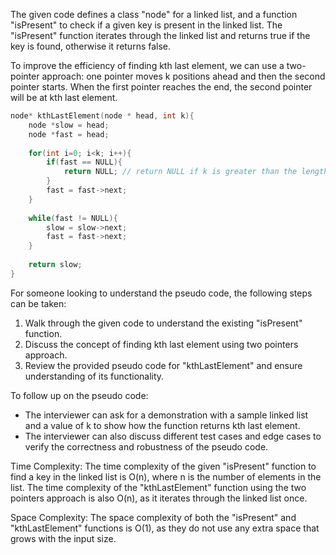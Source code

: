 The given code defines a class "node" for a linked list, and a function "isPresent" to check if a given key is present in the linked list. The "isPresent" function iterates through the linked list and returns true if the key is found, otherwise it returns false.

To improve the efficiency of finding kth last element, we can use a two-pointer approach: one pointer moves k positions ahead and then the second pointer starts. When the first pointer reaches the end, the second pointer will be at kth last element.

```cpp
node* kthLastElement(node * head, int k){
    node *slow = head;
    node *fast = head;
    
    for(int i=0; i<k; i++){
        if(fast == NULL){
            return NULL; // return NULL if k is greater than the length of the list
        }
        fast = fast->next;
    }
    
    while(fast != NULL){
        slow = slow->next;
        fast = fast->next;
    }
    
    return slow;
}
```

For someone looking to understand the pseudo code, the following steps can be taken:
1. Walk through the given code to understand the existing "isPresent" function.
2. Discuss the concept of finding kth last element using two pointers approach.
3. Review the provided pseudo code for "kthLastElement" and ensure understanding of its functionality.

To follow up on the pseudo code:
- The interviewer can ask for a demonstration with a sample linked list and a value of k to show how the function returns kth last element.
- The interviewer can also discuss different test cases and edge cases to verify the correctness and robustness of the pseudo code.

Time Complexity:
The time complexity of the given "isPresent" function to find a key in the linked list is O(n), where n is the number of elements in the list. The time complexity of the "kthLastElement" function using the two pointers approach is also O(n), as it iterates through the linked list once.

Space Complexity:
The space complexity of both the "isPresent" and "kthLastElement" functions is O(1), as they do not use any extra space that grows with the input size.